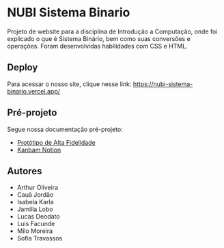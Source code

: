 # NUBI Sistema Binario

Projeto de website para a disciplina de Introdução a Computação, onde foi explicado o que é Sistema Binário, bem como suas conversões e operações. Foram desenvolvidas habilidades com CSS e HTML.


## Deploy

Para acessar o nosso site, clique nesse link: https://nubi-sistema-binario.vercel.app/


## Pré-projeto

Segue nossa documentação pré-projeto:

 - [Protótipo de Alta Fidelidade](https://www.figma.com/file/BZCnflZPLWLGaKdc14oAdD/Projeto-1---IC?type=design&node-id=1%3A106&mode=design&t=GcpJTKSpBeSerqW0-1)
  - [Kanbam Notion](https://knotty-mochi-2f6.notion.site/Projeto-1-IC-Grupo-3-5447685264b0498d9df797a50c22e4f6)



## Autores

- Arthur Oliveira
- Cauã Jordão
- Isabela Karla
- Jamilla Lobo
- Lucas Deodato
- Luis Facunde
- Milo Moreira
- Sofia Travassos

